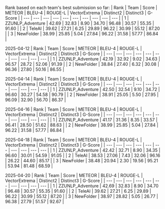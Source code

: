 Rank based on each team's best submission so far:
| Rank | Team | Score | METEOR | BLEU-4 | ROUGE-L | VectorExtrema | Distinct2 | Distinct3 | G-Score |
| --- | --- | --- | --- | --- | --- | --- | --- | --- | --- |
| 1 | ZZUNLP_Adventure | 42.69 | 32.83 | 8.90 | 34.70 | 96.48 | 30.57 | 55.35 | 91.60 |
| 2 | TeleAI | 39.62 | 27.21 | 6.25 | 29.89 | 96.22 | 30.99 | 55.12 | 87.20 |
| 3 | NewFolder | 38.99 | 25.85 | 5.04 | 27.84 | 96.22 | 31.58 | 57.77 | 86.84 |


2025-04-12
| Rank | Team | Score | METEOR | BLEU-4 | ROUGE-L | VectorExtrema | Distinct2 | Distinct3 | G-Score |
| --- | --- | --- | --- | --- | --- | --- | --- | --- | --- |
| 1 | ZZUNLP_Adventure | 42.19 | 32.92 | 9.02 | 34.63 | 96.57 | 28.72 | 52.06 | 91.39 |
| 2 | NewFolder | 38.84 | 27.40 | 6.32 | 30.08 | 96.36 | 27.80 | 50.16 | 86.55 |


2025-04-14
| Rank | Team | Score | METEOR | BLEU-4 | ROUGE-L | VectorExtrema | Distinct2 | Distinct3 | G-Score |
| --- | --- | --- | --- | --- | --- | --- | --- | --- | --- |
| 1 | ZZUNLP_Adventure | 42.50 | 32.54 | 9.10 | 34.72 | 96.60 | 30.27 | 54.58 | 90.79 |
| 2 | NewFolder | 38.91 | 25.05 | 5.50 | 27.95 | 96.09 | 32.90 | 56.70 | 86.37 |


2025-04-16
| Rank | Team | Score | METEOR | BLEU-4 | ROUGE-L | VectorExtrema | Distinct2 | Distinct3 | G-Score |
| --- | --- | --- | --- | --- | --- | --- | --- | --- | --- |
| 1 | ZZUNLP_Adventure | 41.17 | 31.36 | 8.35 | 33.57 | 96.41 | 28.50 | 51.62 | 88.63 |
| 2 | NewFolder | 38.99 | 25.85 | 5.04 | 27.84 | 96.22 | 31.58 | 57.77 | 86.84 |


2025-04-18
| Rank | Team | Score | METEOR | BLEU-4 | ROUGE-L | VectorExtrema | Distinct2 | Distinct3 | G-Score |
| --- | --- | --- | --- | --- | --- | --- | --- | --- | --- |
| 1 | ZZUNLP_Adventure | 42.42 | 32.71 | 8.90 | 34.35 | 96.60 | 30.01 | 54.59 | 91.05 |
| 2 | TeleAI | 38.53 | 27.06 | 7.43 | 32.06 | 96.16 | 26.22 | 44.60 | 85.17 |
| 3 | NewFolder | 38.48 | 20.94 | 2.30 | 19.56 | 95.21 | 53.94 | 81.48 | 68.59 |


2025-04-20
| Rank | Team | Score | METEOR | BLEU-4 | ROUGE-L | VectorExtrema | Distinct2 | Distinct3 | G-Score |
| --- | --- | --- | --- | --- | --- | --- | --- | --- | --- |
| 1 | ZZUNLP_Adventure | 42.69 | 32.83 | 8.90 | 34.70 | 96.48 | 30.57 | 55.35 | 91.60 |
| 2 | TeleAI | 39.62 | 27.21 | 6.25 | 29.89 | 96.22 | 30.99 | 55.12 | 87.20 |
| 3 | NewFolder | 38.97 | 28.82 | 5.05 | 26.77 | 96.38 | 27.79 | 51.57 | 92.67 |